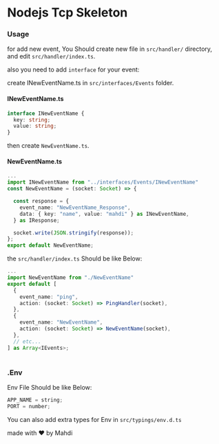 # Nodejs Tcp Skeleton

### Usage

for add new event, You Should create new file in `src/handler/` directory, and edit `src/handler/index.ts`.

also you need to add `interface` for your event:

create INewEventName.ts in `src/interfaces/Events` folder.

#### INewEventName.ts

```typescript
interface INewEventName {
  key: string;
  value: string;
}
```

then create `NewEventName.ts`.

#### NewEventName.ts

```typescript
...
import INewEventName from "../interfaces/Events/INewEventName"
const NewEventName = (socket: Socket) => {

  const response = {
    event_name: "NewEventName_Response",
    data: { key: "name", value: "mahdi" } as INewEventName,
  } as IResponse;

  socket.write(JSON.stringify(response));
};
export default NewEventName;

```

the `src/handler/index.ts` Should be like Below:

```typescript
...
import NewEventName from "./NewEventName"
export default [
  {
    event_name: "ping",
    action: (socket: Socket) => PingHandler(socket),
  },
  {
    event_name: "NewEventName",
    action: (socket: Socket) => NewEventName(socket),
  },
  // etc...
] as Array<IEvents>;
```

#

### .Env

Env File Should be like Below:

```typescript
APP_NAME = string;
PORT = number;
```

You can also add extra types for Env in `src/typings/env.d.ts`

made with ❤ by Mahdi
